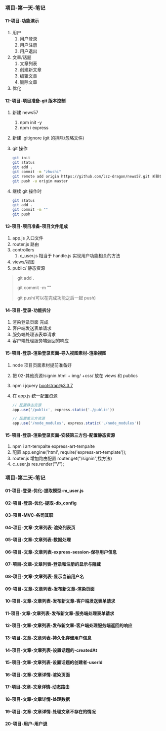 ### 项目-第一天-笔记

#### 11-项目-功能演示

1. 用户
   1. 用户登录
   2. 用户注册
   3. 用户退出
2. 文章/话题
   1. 文章列表
   2. 创建新文章
   3. 编辑文章
   4. 删除文章
3. 优化

#### 12-项目-项目准备-git 版本控制

1. 新建 news57

   1. npm init -y
   2. npm i express

2. 新建 .gitignore (git 的排除/忽略文件)

3. git 操作

   ```bash
   git init
   git status
   git add .
   git commit -m "zhushi"
   git remote add origin https://github.com/lzz-dragon/news57.git 关联仓库
   git push -u origin master
   ```

4. 继续 git 操作时

   ```bash
   git status
   git add .
   git commit -m ""
   git push
   ```

#### 13-项目-项目准备-项目文件组成

1. app.js 入口文件
2. router.js 路由
3. controllers
   1. c_user.js 相当于 handle.js 实现用户功能相关的方法
4. views/视图
5. public/ 静态资源

> git add .
>
> git commit -m ""
>
> git push(可以在完成功能之后一起 push)

#### 14-项目-登录-功能拆分

1. 渲染登录页面 完成
2. 客户端发送表单请求
3. 服务端处理该表单请求
4. 客户端处理服务端返回的响应

#### 15-项目-登录-渲染登录页面-导入视图素材-渲染视图

1. node 项目页面素材提前准备好

2. 把 02-其他资源/signin.html + img/ +css/ 放在 views 和 publics

3. npm i jquery bootstrap@3.3.7

4. 在 app.js 统一配置资源

   ```js
   // 配置静态资源
   app.use('/public', express.static('./public'))

   // 配置第三方资源
   app.use('/node_modules', express.static('./node_modules'))
   ```

#### 15-项目-登录-渲染登录页面-安装第三方包-配置静态资源

1. npm i art-tempalte express-art-tempalte
2. 配置 app.engine('html', require('express-art-template'));
3. router.js 增加路由配置 router.get("/signin",找方法)
4. c_user.js res.render("V");

### 项目-第二天-笔记

#### 01-项目-登录-优化-提取模型-m_user.js

#### 02-项目-登录-优化-提取-db_config

#### 03-项目-MVC-各司其职

#### 04-项目-文章-文章列表-渲染列表页

#### 05-项目-文章-文章列表-数据处理

#### 06-项目-文章-文章列表-express-session-保存用户信息

#### 07-项目-文章-文章列表-登录和注册的显示与隐藏

#### 08-项目-文章-文章列表-显示当前用户名

#### 09-项目-文章-文章列表-发布新文章-渲染页面

#### 10-项目-文章-文章列表-发布新文章-客户端发送表单请求

#### 11-项目-文章-文章列表-发布新文章-服务端处理表单请求

#### 12-项目-文章-文章列表-发布新文章-客户端处理服务端返回的响应

#### 13-项目-文章-文章列表-持久化存储用户信息

#### 14-项目-文章-文章列表-设置话题的-createdAt

#### 15-项目-文章-文章列表-设置话题的创建者-userId

#### 16-项目-文章-文章详情-渲染页面

#### 17-项目-文章-文章详情-动态路由

#### 18-项目-文章-文章详情-处理数据

#### 19-项目-文章-文章详情-处理文章不存在的情况

#### 20-项目-用户-用户退
